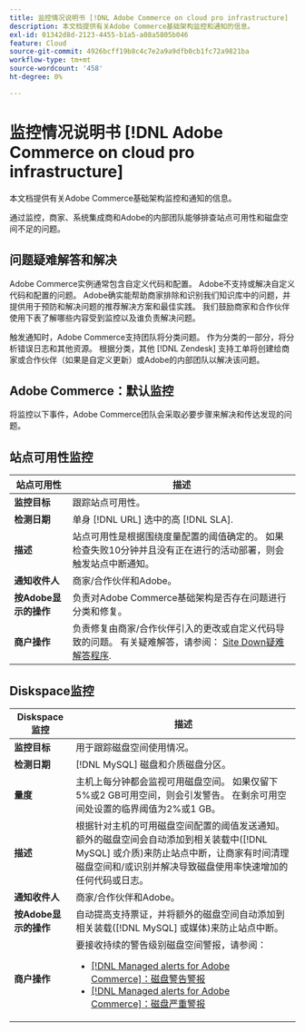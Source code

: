 ```yaml
---
title: 监控情况说明书 [!DNL Adobe Commerce on cloud pro infrastructure]
description: 本文档提供有关Adobe Commerce基础架构监控和通知的信息。
exl-id: 01342d8d-2123-4455-b1a5-a08a5805b046
feature: Cloud
source-git-commit: 4926bcff19b8c4c7e2a9a9dfb0cb1fc72a9821ba
workflow-type: tm+mt
source-wordcount: '458'
ht-degree: 0%

---
```



# 监控情况说明书 [!DNL Adobe Commerce on cloud pro infrastructure]

本文档提供有关Adobe Commerce基础架构监控和通知的信息。

通过监控，商家、系统集成商和Adobe的内部团队能够排查站点可用性和磁盘空间不足的问题。

## 问题疑难解答和解决

Adobe Commerce实例通常包含自定义代码和配置。 Adobe不支持或解决自定义代码和配置的问题。 Adobe确实能帮助商家排除和识别我们知识库中的问题，并提供用于预防和解决问题的推荐解决方案和最佳实践。 我们鼓励商家和合作伙伴使用下表了解哪些内容受到监控以及谁负责解决问题。

触发通知时，Adobe Commerce支持团队将分类问题。 作为分类的一部分，将分析错误日志和其他资源。 根据分类，其他 [!DNL Zendesk] 支持工单将创建给商家或合作伙伴（如果是自定义更新）或Adobe的内部团队以解决该问题。

## Adobe Commerce：默认监控

将监控以下事件，Adobe Commerce团队会采取必要步骤来解决和传达发现的问题。

## 站点可用性监控

| 站点可用性 | 描述 |
|------------|------------|
| **监控目标** | 跟踪站点可用性。 |
| **检测日期** | 单身 [!DNL URL] 选中的高 [!DNL SLA]. |
| **描述** | 站点可用性是根据围绕度量配置的阈值确定的。 如果检查失败10分钟并且没有正在进行的活动部署，则会触发站点中断通知。 |
| **通知收件人** | 商家/合作伙伴和Adobe。 |
| **按Adobe显示的操作** | 负责对Adobe Commerce基础架构是否存在问题进行分类和修复。 |
| **商户操作** | 负责修复由商家/合作伙伴引入的更改或自定义代码导致的问题。 有关疑难解答，请参阅： [Site Down疑难解答程序](https://experienceleague.adobe.com/docs/commerce-knowledge-base/kb/troubleshooting/site-down-or-unresponsive/magento-site-down-troubleshooter.html). |

## Diskspace监控

| Diskspace监控 | 描述 |
|------------|------------|
| **监控目标** | 用于跟踪磁盘空间使用情况。 |
| **检测日期** | [!DNL MySQL] 磁盘和介质磁盘分区。 |
| **量度** | 主机上每分钟都会监视可用磁盘空间。 如果仅留下5%或2 GB可用空间，则会引发警告。 在剩余可用空间处设置的临界阈值为2%或1 GB。 |
| **描述** | 根据针对主机的可用磁盘空间配置的阈值发送通知。 额外的磁盘空间会自动添加到相关装载中([!DNL MySQL] 或介质)来防止站点中断，让商家有时间清理磁盘空间和/或识别并解决导致磁盘使用率快速增加的任何代码或日志。 |
| **通知收件人** | 商家/合作伙伴和Adobe。 |
| **按Adobe显示的操作** | 自动提高支持票证，并将额外的磁盘空间自动添加到相关装载([!DNL MySQL] 或媒体)来防止站点中断。 |
| **商户操作** | 要接收持续的警告级别磁盘空间警报，请参阅： <ul><li>[[!DNL Managed alerts for Adobe Commerce]：磁盘警告警报](https://experienceleague.adobe.com/docs/commerce-knowledge-base/kb/support-tools/managed-alerts/managed-alerts-for-magento-commerce-disk-warning-alert.html)</li><li>[[!DNL Managed alerts for Adobe Commerce]：磁盘严重警报](https://experienceleague.adobe.com/docs/commerce-knowledge-base/kb/support-tools/managed-alerts/managed-alerts-for-magento-commerce-disk-critical-alert.html) </li></ul> |
